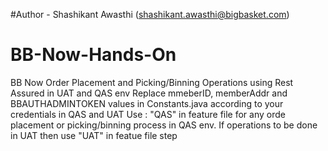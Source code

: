 #Author - Shashikant Awasthi (shashikant.awasthi@bigbasket.com)
# BB-Now-Hands-On
BB Now Order Placement and Picking/Binning Operations using Rest Assured in UAT and QAS env
Replace mmeberID, memberAddr and BBAUTHADMINTOKEN values in Constants.java according to your credentials in QAS and UAT
Use : "QAS" in feature file for any orde placement or picking/binning process in QAS env. If operations to be done in UAT then use "UAT" in featue file step
